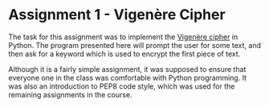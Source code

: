 # Assignment 1 - Vigenère Cipher

The task for this assignment was to implement the [Vigenère cipher](https://en.wikipedia.org/wiki/Vigen%C3%A8re_cipher#Description) in Python. The program presented here will prompt the user for some text, and then ask for a keyword which is used to encrypt the first piece of text.

Although it is a fairly simple assignment, it was supposed to ensure that everyone one in the class was comfortable with Python programming. It was also an introduction to PEP8 code style, which was used for the remaining assignments in the course.